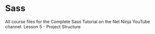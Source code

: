 # Sass

All course files for the Complete Sass Tutorial on the Net Ninja YouTube channel.
Lesson 5 - Project Structure
